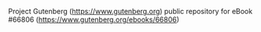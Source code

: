 Project Gutenberg (https://www.gutenberg.org) public repository for
eBook #66806 (https://www.gutenberg.org/ebooks/66806)
